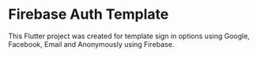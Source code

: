 # Firebase Auth Template

This Flutter project was created for template sign in options using Google, Facebook, Email and Anonymously using Firebase.
